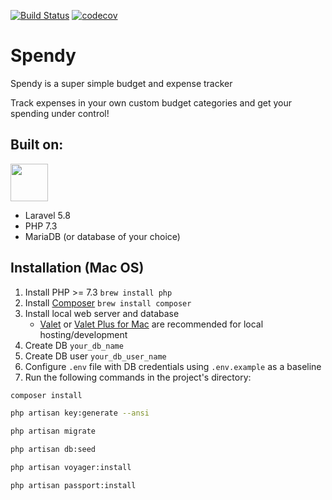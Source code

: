 <a href="https://travis-ci.com/rosstafarian/spendy"><img src="https://img.shields.io/travis/rosstafarian/spendy/master.svg?style=for-the-badge" alt="Build Status"></a>
<a href="https://codecov.io/gh/rosstafarian/spendy"><img src="https://img.shields.io/codecov/c/github/rosstafarian/spendy/master.svg?style=for-the-badge" alt="codecov"></a>

# Spendy

Spendy is a super simple budget and expense tracker

Track expenses in your own custom budget categories and get your spending under control!

## Built on:

<img src="https://laravel.com/assets/img/components/logo-laravel.svg" height="60px">

* Laravel 5.8
* PHP 7.3
* MariaDB (or database of your choice)

## Installation (Mac OS)

1. Install PHP >= 7.3 `brew install php`
2. Install [Composer](https://getcomposer.org/) `brew install composer`
3. Install local web server and database
    * [Valet](https://laravel.com/docs/5.8/valet) or [Valet Plus for Mac](https://github.com/weprovide/valet-plus#installation) are recommended for local hosting/development
4. Create DB `your_db_name`
5. Create DB user `your_db_user_name`
6. Configure `.env` file with DB credentials using `.env.example` as a baseline
7. Run the following commands in the project's directory:

```bash
composer install
```
```bash
php artisan key:generate --ansi
```
```bash
php artisan migrate
```
```bash
php artisan db:seed
```
```bash
php artisan voyager:install
```
```bash
php artisan passport:install
```
